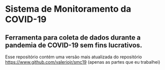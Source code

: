 # Sistema de Monitoramento da COVID-19

## Ferramenta para coleta de dados durante a pandemia de COVID-19 sem fins lucrativos. 

Esse repositório contém uma versão mais atualizada do repositório https://www.github.com/valeriojr/smc19 (apenas as partes que eu trabalhei)

